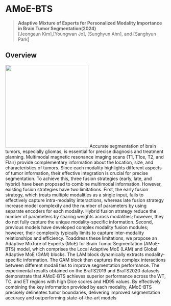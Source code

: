 # AMoE-BTS

> **Adaptive Mixture of Experts for Personalized Modality Importance in Brain Tumor Segmentation(2024)**<br>
> [Jeongeun Kim],[Youngwan Jo], [Sunghyun Ahn], and [Sanghyun Park]<br>

## Overview
<img src="AMoE-BTS/Overiview.png" height="260px"/> 
 Accurate segmentation of brain tumors, especially gliomas, is essential for precise
 diagnosis and treatment planning. Multimodal magnetic resonance imaging scans (T1,
 T1ce, T2, and Flair) provide complementary information about the location, size, and
 characteristics of tumors. Since each modality highlights different aspects of tumor
 information, their effective integration is crucial for precise segmentation. To achieve
 this, three fusion strategies (early, late, and hybrid) have been proposed to combine
 multimodal information. However, existing fusion strategies have two limitations. First,
 the early fusion strategy, which treats multiple modalities as a single input, fails to
 effectively capture intra-modality interactions, whereas late fusion strategy increase
 model complexity and the number of parameters by using separate encoders for each
 modality. Hybrid fusion strategy reduce the number of parameters by sharing weights
 across modalities; however, they do not fully capture the unique modality-specific
 information. Second, previous models have developed complex modality fusion
 modules; however, their complexity typically limits to capture inter-modality
 relationships and efficiency. Toaddress these limitations, we propose an Adaptive
 Mixture of Experts (MoE) for Brain Tumor Segmentation (AMoE-BTS) model, which
 comprises the Local Adaptive MoE (LAM) and Global Adaptive MoE (GAM) blocks.
 The LAM block dynamically extracts modality-specific information. The GAM block then
 captures the complex interactions between different modali ties to improve
 segmentation performance. The experimental results obtained on the BraTS2019 and
 BraTS2020 datasets demonstrate that AMoE-BTS achieves superior performance
 across the WT, TC, and ET regions with high Dice scores and HD95 values. By
 effectively combining the key information provided by each modality, AMoE-BTS
 precisely delineates tumor boundaries, delivering improved segmentation accuracy
 and outperforming state-of-the-art models

